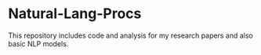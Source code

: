 # Natural-Lang-Procs
This repository includes code and analysis for my research papers and also basic NLP models. 

